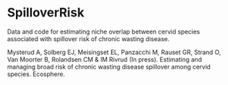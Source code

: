 # SpilloverRisk
Data and code for estimating niche overlap between cervid species associated with spillover risk of chronic wasting disease. 

Mysterud A, Solberg EJ, Meisingset EL, Panzacchi M, Rauset GR, Strand O, Van Moorter B, Rolandsen CM & IM Rivrud (In press). Estimating and managing broad risk of chronic wasting disease spillover among cervid species. Ecosphere.

